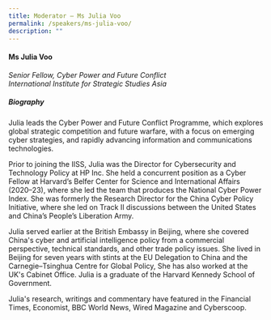 ```yaml
---
title: Moderator – Ms Julia Voo
permalink: /speakers/ms-julia-voo/
description: ""
---
```

#### **Ms Julia Voo**

*Senior Fellow, Cyber Power and Future Conflict <br>
International Institute for Strategic Studies Asia*

##### **Biography**

Julia leads the Cyber Power and Future Conflict Programme, which explores global strategic competition and future warfare, with a focus on emerging cyber strategies, and rapidly advancing information and communications technologies.

Prior to joining the IISS, Julia was the Director for Cybersecurity and Technology Policy at HP Inc. She held a concurrent position as a Cyber Fellow at Harvard’s Belfer Center for Science and International Affairs (2020–23), where she led the team that produces the National Cyber Power Index. She was formerly the Research Director for the China Cyber Policy Initiative, where she led on Track II discussions between the United States and China’s People’s Liberation Army.

Julia served earlier at the British Embassy in Beijing, where she covered China's cyber and artificial intelligence policy from a commercial perspective, technical standards, and other trade policy issues. She lived in Beijing for seven years with stints at the EU Delegation to China and the Carnegie–Tsinghua Centre for Global Policy, She has also worked at the UK's Cabinet Office. Julia is a graduate of the Harvard Kennedy School of Government. 

Julia's research, writings and commentary have featured in the Financial Times, Economist, BBC World News, Wired Magazine and Cyberscoop.